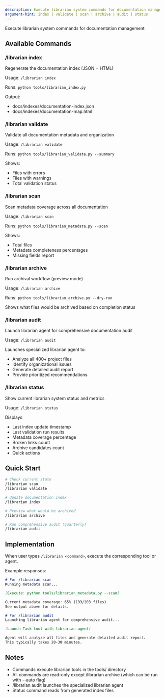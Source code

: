 ```yaml
---
description: Execute librarian system commands for documentation management
argument-hint: index | validate | scan | archive | audit | status
---
```


Execute librarian system commands for documentation management

## Available Commands

### /librarian index
Regenerate the documentation index (JSON + HTML)

Usage: `/librarian index`

Runs: `python tools/librarian_index.py`

Output:
- docs/indexes/documentation-index.json
- docs/indexes/documentation-map.html

### /librarian validate
Validate all documentation metadata and organization

Usage: `/librarian validate`

Runs: `python tools/librarian_validate.py --summary`

Shows:
- Files with errors
- Files with warnings
- Total validation status

### /librarian scan
Scan metadata coverage across all documentation

Usage: `/librarian scan`

Runs: `python tools/librarian_metadata.py --scan`

Shows:
- Total files
- Metadata completeness percentages
- Missing fields report

### /librarian archive
Run archival workflow (preview mode)

Usage: `/librarian archive`

Runs: `python tools/librarian_archive.py --dry-run`

Shows what files would be archived based on completion status

### /librarian audit
Launch librarian agent for comprehensive documentation audit

Usage: `/librarian audit`

Launches specialized librarian agent to:
- Analyze all 400+ project files
- Identify organizational issues
- Generate detailed audit report
- Provide prioritized recommendations

### /librarian status
Show current librarian system status and metrics

Usage: `/librarian status`

Displays:
- Last index update timestamp
- Last validation run results
- Metadata coverage percentage
- Broken links count
- Archive candidates count
- Quick actions

## Quick Start

```bash
# Check current state
/librarian scan
/librarian validate

# Update documentation index
/librarian index

# Preview what would be archived
/librarian archive

# Run comprehensive audit (quarterly)
/librarian audit
```

## Implementation

When user types `/librarian <command>`, execute the corresponding tool or agent.

Example responses:

```markdown
# For /librarian scan
Running metadata scan...

[Execute: python tools/librarian_metadata.py --scan]

Current metadata coverage: 65% (133/203 files)
See output above for details.

# For /librarian audit
Launching librarian agent for comprehensive audit...

[Launch Task tool with librarian agent]

Agent will analyze all files and generate detailed audit report.
This typically takes 20-30 minutes.
```

## Notes

- Commands execute librarian tools in the tools/ directory
- All commands are read-only except /librarian archive (which can be run with --auto flag)
- /librarian audit launches the specialized librarian agent
- Status command reads from generated index files
